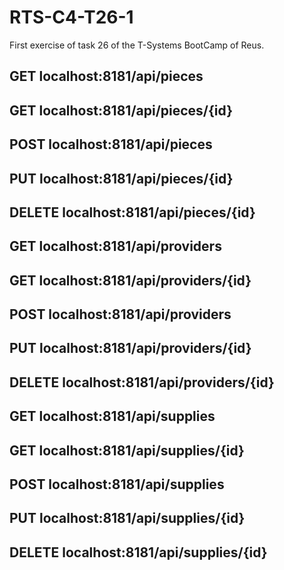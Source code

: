 # RTS-C4-T26-1
First exercise of task 26 of the T-Systems BootCamp of Reus.

## GET localhost:8181/api/pieces
## GET localhost:8181/api/pieces/{id}
## POST localhost:8181/api/pieces
## PUT localhost:8181/api/pieces/{id}
## DELETE localhost:8181/api/pieces/{id}


## GET localhost:8181/api/providers
## GET localhost:8181/api/providers/{id}
## POST localhost:8181/api/providers
## PUT localhost:8181/api/providers/{id}
## DELETE localhost:8181/api/providers/{id}

## GET localhost:8181/api/supplies
## GET localhost:8181/api/supplies/{id}
## POST localhost:8181/api/supplies
## PUT localhost:8181/api/supplies/{id}
## DELETE localhost:8181/api/supplies/{id}
